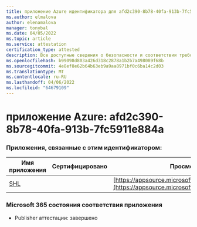 ```yaml
---
title: приложение Azure идентификатора для afd2c390-8b78-40fa-913b-7fc5911e884a
ms.author: elmalova
author: elenamalova
manager: tonybal
ms.date: 04/05/2022
ms.topic: article
ms.service: attestation
certification_type: attested
description: Все доступные сведения о безопасности и соответствии требованиям для afd2c390-8b78-40fa-913b-7fc5911e884a.
ms.openlocfilehash: b99098d803a426d318c2878a1b2b7a498089f68b
ms.sourcegitcommit: 4e8ef8e62b64b63eb9a9aa8971bf0c6ba14c2d03
ms.translationtype: MT
ms.contentlocale: ru-RU
ms.lasthandoff: 04/06/2022
ms.locfileid: "64679109"
---
```

# <a name="azure-app-id-afd2c390-8b78-40fa-913b-7fc5911e884a"></a>приложение Azure: afd2c390-8b78-40fa-913b-7fc5911e884a


### <a name="apps-associated-with-this-id"></a>Приложения, связанные с этим идентификатором:
| **Имя приложения** | **Сертифицировано** | **Просмотр в AppSource** |
|--------------|---------------|-----------------------|
| [SHL](../forward/WA200002887.md) |  | [https://appsource.microsoft.com/product/office/WA200002887](https://appsource.microsoft.com/product/office/WA200002887) |

### <a name="microsoft-365-app-compliance-status"></a>Microsoft 365 состояния соответствия приложения
- Publisher аттестации: завершено
